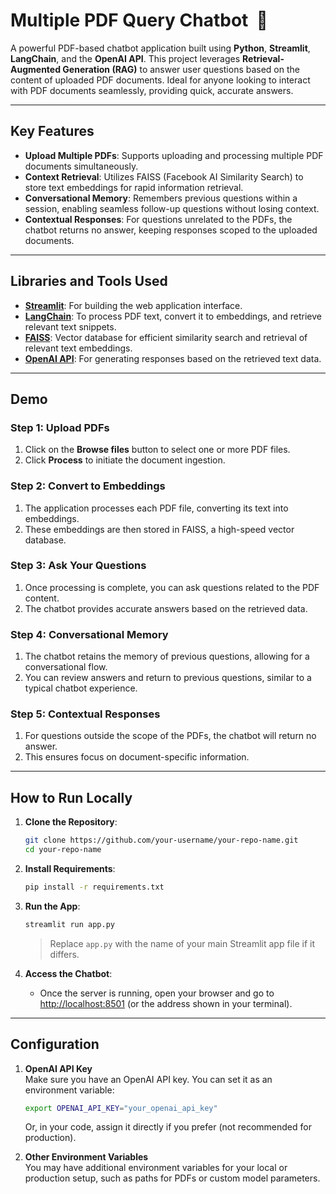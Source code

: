 # Multiple PDF Query Chatbot &nbsp;🤖

A powerful PDF-based chatbot application built using **Python**, **Streamlit**, **LangChain**, and the **OpenAI API**. This project leverages **Retrieval-Augmented Generation (RAG)** to answer user questions based on the content of uploaded PDF documents. Ideal for anyone looking to interact with PDF documents seamlessly, providing quick, accurate answers.

---

## Key Features

- **Upload Multiple PDFs**: Supports uploading and processing multiple PDF documents simultaneously.
- **Context Retrieval**: Utilizes FAISS (Facebook AI Similarity Search) to store text embeddings for rapid information retrieval.
- **Conversational Memory**: Remembers previous questions within a session, enabling seamless follow-up questions without losing context.
- **Contextual Responses**: For questions unrelated to the PDFs, the chatbot returns no answer, keeping responses scoped to the uploaded documents.

---

## Libraries and Tools Used

- **[Streamlit](https://streamlit.io/)**: For building the web application interface.
- **[LangChain](https://github.com/hwchase17/langchain)**: To process PDF text, convert it to embeddings, and retrieve relevant text snippets.
- **[FAISS](https://github.com/facebookresearch/faiss)**: Vector database for efficient similarity search and retrieval of relevant text embeddings.
- **[OpenAI API](https://platform.openai.com/docs/introduction)**: For generating responses based on the retrieved text data.

---

## Demo

### Step 1: Upload PDFs
1. Click on the **Browse files** button to select one or more PDF files.
2. Click **Process** to initiate the document ingestion.

### Step 2: Convert to Embeddings
1. The application processes each PDF file, converting its text into embeddings.
2. These embeddings are then stored in FAISS, a high-speed vector database.

### Step 3: Ask Your Questions
1. Once processing is complete, you can ask questions related to the PDF content.
2. The chatbot provides accurate answers based on the retrieved data.

### Step 4: Conversational Memory
1. The chatbot retains the memory of previous questions, allowing for a conversational flow.
2. You can review answers and return to previous questions, similar to a typical chatbot experience.

### Step 5: Contextual Responses
1. For questions outside the scope of the PDFs, the chatbot will return no answer.
2. This ensures focus on document-specific information.

---

## How to Run Locally

1. **Clone the Repository**:
   ```bash
   git clone https://github.com/your-username/your-repo-name.git
   cd your-repo-name
   ```

2. **Install Requirements**:
   ```bash
   pip install -r requirements.txt
   ```

3. **Run the App**:
   ```bash
   streamlit run app.py
   ```
   > Replace `app.py` with the name of your main Streamlit app file if it differs.

4. **Access the Chatbot**:
   - Once the server is running, open your browser and go to [http://localhost:8501](http://localhost:8501) (or the address shown in your terminal).

---

## Configuration

1. **OpenAI API Key**  
   Make sure you have an OpenAI API key. You can set it as an environment variable:
   ```bash
   export OPENAI_API_KEY="your_openai_api_key"
   ```
   Or, in your code, assign it directly if you prefer (not recommended for production).

2. **Other Environment Variables**  
   You may have additional environment variables for your local or production setup, such as paths for PDFs or custom model parameters.

